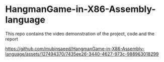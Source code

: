 # HangmanGame-in-X86-Assembly-language

This repo contains the video demonstration of the project, code and the report





https://github.com/mubinsaeed/HangmanGame-in-X86-Assembly-language/assets/127494370/7435ee26-3440-4627-973c-988963018299

